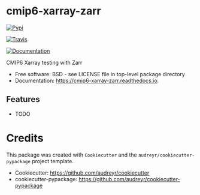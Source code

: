 # cmip6-xarray-zarr


[![Pypi](https://img.shields.io/pypi/v/cmip6_xarray_zarr.svg)](https://pypi.python.org/pypi/cmip6_xarray_zarr)

[![Travis](https://img.shields.io/travis/ruthpetrie/cmip6_xarray_zarr.svg)](https://travis-ci.org/ruthpetrie/cmip6_xarray_zarr)

[![Documentation](https://readthedocs.org/projects/cmip6-xarray-zarr/badge/?version=latest)](https://cmip6-xarray-zarr.readthedocs.io/en/latest/?badge=latest)




CMIP6 Xarray testing with Zarr


* Free software: BSD - see LICENSE file in top-level package directory
* Documentation: https://cmip6-xarray-zarr.readthedocs.io.


## Features

* TODO

# Credits

This package was created with `Cookiecutter` and the `audreyr/cookiecutter-pypackage` project template.

 * Cookiecutter: https://github.com/audreyr/cookiecutter
 * cookiecutter-pypackage: https://github.com/audreyr/cookiecutter-pypackage
